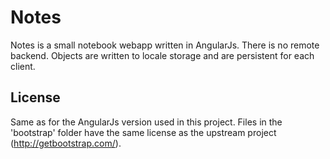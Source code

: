 <!-- Author: Milan Oberkirch <zvyn@oberkirch.org> -->

Notes
=====

Notes is a small notebook webapp written in AngularJs. There is no remote
backend. Objects are written to locale storage and are persistent for
each client.

License
-------

Same as for the AngularJs version used in this project. Files in the
'bootstrap' folder have the same license as the upstream project
(<http://getbootstrap.com/>).
